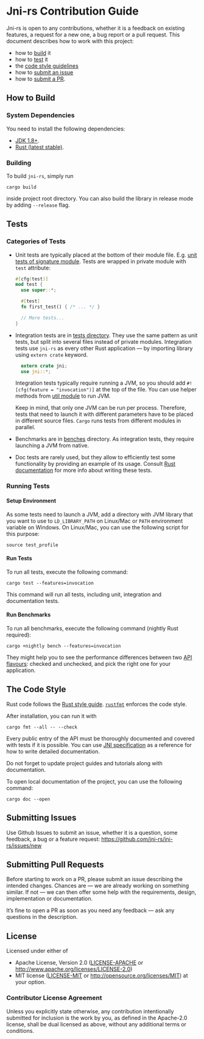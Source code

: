 # Jni-rs Contribution Guide

Jni-rs is open to any contributions, whether
it is a feedback on existing features, a request for a new one, a bug report
or a pull request. This document describes how to work with this project:

* how to [build](#how-to-build) it
* how to [test](#tests) it
* the [code style guidelines](#the-code-style)
* how to [submit an issue](#submitting-issues)
* how to [submit a PR](#submitting-pull-requests).

## How to Build

### System Dependencies

You need to install the following dependencies:

* [JDK 1.8+](http://jdk.java.net/10/).
* [Rust (latest stable)](https://www.rust-lang.org/).

### Building

To build `jni-rs`, simply run

```$sh
cargo build
```

inside project root directory. You can also build the library in release mode by
adding `--release` flag.

## Tests

### Categories of Tests

* Unit tests are typically placed at the bottom of their module file.
  E.g. [unit tests of signature module](src/wrapper/signature.rs). Tests are wrapped
  in private module with `test` attribute:

  ```rust
  #[cfg(test)]
  mod test {
    use super::*;

    #[test]
    fn first_test() { /* ... */ }

    // More tests...
  }
  ```

* Integration tests are in [tests directory](tests). They use the same pattern as
  unit tests, but split into several files instead of private modules.
  Integration tests use `jni-rs` as every other Rust application — by importing
  library using `extern crate` keyword.

  ```rust
    extern crate jni;
    use jni::*;
  ```

  Integration tests typically require running a JVM, so you should add
  `#![cfg(feature = "invocation")]` at the top of the file. You can use helper
  methods from [util module](tests/util/mod.rs) to run JVM.

  Keep in mind, that only one JVM can be run per process. Therefore, tests that
  need to launch it with different parameters have to be placed in different
  source files. `Cargo` runs tests from different modules in parallel.

* Benchmarks are in [benches](benches) directory. As integration tests, they
  require launching a JVM from native.

* Doc tests are rarely used, but they allow to efficiently test some functionality
  by providing an example of its usage. Consult
  [Rust documentation](https://doc.rust-lang.org/beta/rustdoc/documentation-tests.html)
  for more info about writing these tests.

### Running Tests

#### Setup Environment

As some tests need to launch a JVM, add a directory with JVM library that you want
to use to `LD_LIBRARY_PATH` on Linux/Mac or `PATH` environment variable on Windows.
On Linux/Mac, you can use the following script for this purpose:

```$sh
source test_profile
```

#### Run Tests

To run all tests, execute the following command:

```$sh
cargo test --features=invocation
```

This command will run all tests, including unit, integration and documentation
tests.

#### Run Benchmarks

To run all benchmarks, execute the following command (nightly Rust required):

```$sh
cargo +nightly bench --features=invocation
```

They might help you to see the performance differences between
two [API flavours][checked-unchecked]: checked and unchecked, and
pick the right one for your application.

[checked-unchecked]: https://docs.rs/jni/0.17.0/jni/struct.JNIEnv.html#checked-and-unchecked-methods

## The Code Style

Rust code follows the [Rust style guide](https://github.com/rust-lang-nursery/fmt-rfcs/blob/master/guide/guide.md).
[`rustfmt`](https://github.com/rust-lang-nursery/rustfmt) enforces the code style.

After installation, you can run it with

```$sh
cargo fmt --all -- --check
```

Every public entry of the API must be thoroughly documented and covered with tests if it is possible.
You can use [JNI specification](https://docs.oracle.com/javase/10/docs/specs/jni/index.html) as
a reference for how to write detailed documentation.

Do not forget to update project guides and tutorials along with documentation.

To open local documentation of the project, you can use the following command:

```$sh
cargo doc --open
```

## Submitting Issues

Use Github Issues to submit an issue, whether it is a question, some feedback, a bug or a feature request: <https://github.com/jni-rs/jni-rs/issues/new>

## Submitting Pull Requests

Before starting to work on a PR, please submit an issue describing the intended changes.
Chances are — we are already working on something similar. If not — we can then offer some
help with the requirements, design, implementation or documentation.

It’s fine to open a PR as soon as you need any feedback — ask any questions in the description.

## License

Licensed under either of

* Apache License, Version 2.0 ([LICENSE-APACHE](LICENSE-APACHE) or
  <http://www.apache.org/licenses/LICENSE-2.0>)
* MIT license ([LICENSE-MIT](LICENSE-MIT) or <http://opensource.org/licenses/MIT>)
  at your option.

### Contributor License Agreement

Unless you explicitly state otherwise, any contribution intentionally
submitted for inclusion is the work by you, as defined in the
Apache-2.0 license, shall be dual licensed as above, without any
additional terms or conditions.
